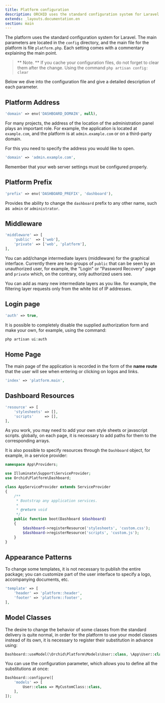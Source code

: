 ```yaml
---
title: Platform configuration
description: ORCHID uses the standard configuration system for Laravel.
extends: _layouts.documentation.en
section: main
---
```


The platform uses the standard configuration system for Laravel.
The main parameters are located in the `config` directory, and the main file for the platform is
file `platform.php`. Each setting comes with a commentary explaining the main point.

> ** Note. ** If you cache your configuration files, do not forget to clear them after the change. Using the command `php artisan config: clear`

Below we dive into the configuration file and give a detailed description of each parameter.

## Platform Address

```php
'domain' => env('DASHBOARD_DOMAIN', null),
```

For many projects, the address of the location of the administration panel plays an important role.
For example, the application is located at `example.com`, and the platform is at `admin.example.com` or on a third-party domain.

For this you need to specify the address you would like to open.

```php
'domain' => 'admin.example.com',
```
 
Remember that your web server settings must be configured properly.


## Platform Prefix


```php
'prefix' => env('DASHBOARD_PREFIX', 'dashboard'),
```
 
Provides the ability to change the `dashboard` prefix to any other name, such as` admin` or `administrator`.


## Middleware

```php
'middleware' => [
    'public'  => ['web'],
    'private' => ['web', 'platform'],
],
```

You can add/change intermediate layers (middleware) for the graphical interface.
Currently there are two groups of `public` that can be seen by an unauthorized user,
for example, the "Login" or "Password Recovery" page and `private` which, on the contrary, only authorized users see.


You can add as many new intermediate layers as you like.
for example, the filtering layer requests only from the white list of IP addresses.


## Login page

```php
'auth' => true,
```

It is possible to completely disable the supplied authorization form and make your own, for example, using the command:

```php
php artisan ui:auth
```

## Home Page

The main page of the application is recorded in the form of the **name route** that the user will see when entering or clicking on logos and links.
```php
'index' => 'platform.main',
```

## Dashboard Resources


```php
'resource' => [
    'stylesheets' => [],
    'scripts'     => [],
],
```

As you work, you may need to add your own style sheets or javascript scripts.
globally, on each page, it is necessary to add paths for them to the corresponding arrays.

It is also possible to specify resources through the `Dashboard` object, for example, in a service provider:


```php
namespace App\Providers;

use Illuminate\Support\ServiceProvider;
use Orchid\Platform\Dashboard;

class AppServiceProvider extends ServiceProvider
{
    /**
     * Bootstrap any application services.
     *
     * @return void
     */
    public function boot(Dashboard $dashboard)
    {
        $dashboard->registerResource('stylesheets', 'custom.css');
        $dashboard->registerResource('scripts', 'custom.js');
    }
}
```


## Appearance Patterns

To change some templates, it is not necessary to publish the entire package; you can customize part of the user interface to specify a logo, accompanying documents, etc.

```php
'template' => [
    'header' => 'platform::header',
    'footer' => 'platform::footer',
],
```


## Model Classes

The desire to change the behavior of some classes from the standard delivery is quite normal, in order for the platform to use your model classes instead of its own, it is necessary to register their substitution in advance using:

```php
Dashboard::useModel(\Orchid\Platform\Models\User::class, \App\User::class);
```

You can use the configuration parameter, which allows you to define all the substitutions at once:

```php
Dashboard::configure([
    'models' => [
        User::class => MyCustomClass::class,
    ],
]);
```
